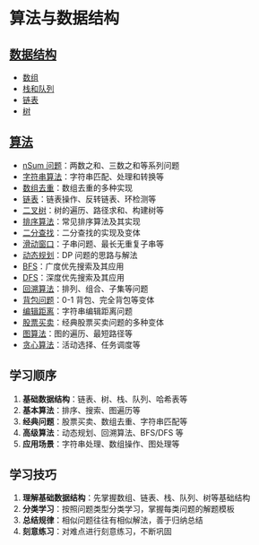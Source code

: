 # 算法与数据结构

## [数据结构](./data-struct/index.md)

- [数组](./data-struct/array.md)
- [栈和队列](./data-struct/stack-queue.md)
- [链表](./data-struct/linked-list.md)
- [树](./data-struct/tree.md)

## [算法](./frequent-problems/index.md)

- [nSum 问题](./frequent-problems/n-sum.md)：两数之和、三数之和等系列问题
- [字符串算法](./frequent-problems/string.md)：字符串匹配、处理和转换等
- [数组去重](./frequent-problems/remove-duplicates.md)：数组去重的多种实现
- [链表](./frequent-problems/linked-list.md)：链表操作、反转链表、环检测等
- [二叉树](./frequent-problems/tree.md)：树的遍历、路径求和、构建树等
- [排序算法](./frequent-problems/sort.md)：常见排序算法及其实现
- [二分查找](./frequent-problems/binary-search.md)：二分查找的实现及变体
- [滑动窗口](./frequent-problems/sliding-window.md)：子串问题、最长无重复子串等
- [动态规划](./frequent-problems/dynamic-programming.md)：DP 问题的思路与解法
- [BFS](./frequent-problems/breadth-first-search.md)：广度优先搜索及其应用
- [DFS](./frequent-problems/depth-first-search.md)：深度优先搜索及其应用
- [回溯算法](./frequent-problems/backtracking.md)：排列、组合、子集等问题
- [背包问题](./frequent-problems/knapsack.md)：0-1 背包、完全背包等变体
- [编辑距离](./frequent-problems/edit-distance.md)：字符串编辑距离问题
- [股票买卖](./frequent-problems/stock.md)：经典股票买卖问题的多种变体
- [图算法](./frequent-problems/graph.md)：图的遍历、最短路径等
- [贪心算法](./frequent-problems/greedy.md)：活动选择、任务调度等

## 学习顺序

1. **基础数据结构**：链表、树、栈、队列、哈希表等
2. **基本算法**：排序、搜索、图遍历等
3. **经典问题**：股票买卖、数组去重、字符串匹配等
4. **高级算法**：动态规划、回溯算法、BFS/DFS 等
5. **应用场景**：字符串处理、数组操作、图处理等

## 学习技巧

1. **理解基础数据结构**：先掌握数组、链表、栈、队列、树等基础结构
2. **分类学习**：按照问题类型分类学习，掌握每类问题的解题模板
3. **总结规律**：相似问题往往有相似解法，善于归纳总结
4. **刻意练习**：对难点进行刻意练习，不断巩固
